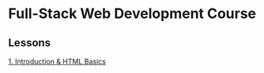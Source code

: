 # Full-Stack Web Development Course

## Lessons
[1. Introduction & HTML Basics](/1.%20Introduction%20%26%20HTML%20Basics)
